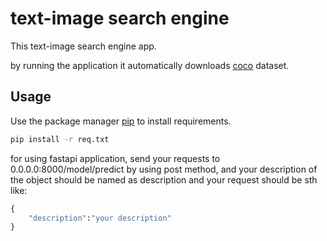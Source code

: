 # text-image search engine
This text-image search engine app.

by running the application it automatically downloads [coco](http://images.cocodataset.org/zips/val2014.zip) dataset.


## Usage

Use the package manager [pip](https://pip.pypa.io/en/stable/) to install requirements.

```bash
pip install -r req.txt
```

for using fastapi application, send your requests to 0.0.0.0:8000/model/predict by using post method, and your description of the object should be named as description and your request should be sth like:
```python
{
    "description":"your description"
}
```

